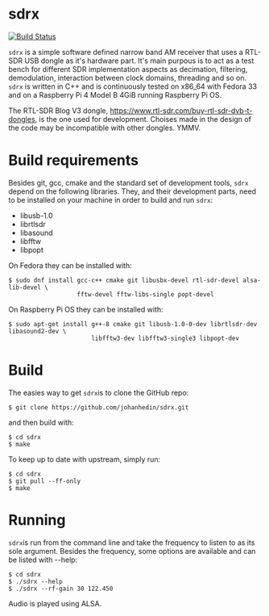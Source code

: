 sdrx
====
[![Build Status](https://travis-ci.com/johanhedin/sdrx.svg?branch=main)](https://travis-ci.com/johanhedin/sdrx)

`sdrx` is a simple software defined narrow band AM receiver that uses a RTL-SDR
USB dongle as it's hardware part. It's main purpous is to act as a test bench
for different SDR implementation aspects as decimation, filtering, demodulation,
interaction between clock domains, threading and so on. `sdrx` is written in
C++ and is continuously tested on x86_64 with Fedora 33 and on a
Raspberry Pi 4 Model B 4GiB running Raspberry Pi OS.

The RTL-SDR Blog V3 dongle, https://www.rtl-sdr.com/buy-rtl-sdr-dvb-t-dongles,
is the one used for development. Choises made in the design of the code
may be incompatible with other dongles. YMMV.


Build requirements
====
Besides git, gcc, cmake and the standard set of development tools, `sdrx`
depend on the following libraries. They, and their development parts, need to
be installed on your machine in order to build and run `sdrx`:

 * libusb-1.0
 * librtlsdr
 * libasound
 * libfftw
 * libpopt

On Fedora they can be installed with:

    $ sudo dnf install gcc-c++ cmake git libusbx-devel rtl-sdr-devel alsa-lib-devel \
                       fftw-devel fftw-libs-single popt-devel

On Raspberry Pi OS they can be installed with:

    $ sudo apt-get install g++-8 cmake git libusb-1.0-0-dev librtlsdr-dev libasound2-dev \
                           libfftw3-dev libfftw3-single3 libpopt-dev


Build
====
The easies way to get `sdrx`is to clone the GitHub repo:

    $ git clone https://github.com/johanhedin/sdrx.git

and then build with:

    $ cd sdrx
    $ make

To keep up to date with upstream, simply run:

    $ cd sdrx
    $ git pull --ff-only
    $ make


Running
====
`sdrx`is run from the command line and take the frequency to listen to as
its sole argument. Besides the frequency, some options are available and can
be listed with --help:

    $ cd sdrx
    $ ./sdrx --help
    $ ./sdrx --rf-gain 30 122.450

Audio is played using ALSA.
